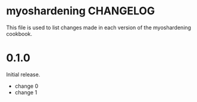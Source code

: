 # myoshardening CHANGELOG

This file is used to list changes made in each version of the myoshardening cookbook.

# 0.1.0

Initial release.

- change 0
- change 1


